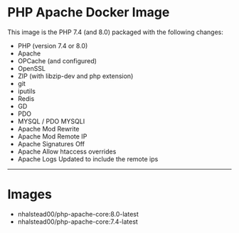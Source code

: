 # PHP Apache Docker Image

This image is the PHP 7.4 (and 8.0) packaged with the following changes:
- PHP (version 7.4 or 8.0)
- Apache
- OPCache (and configured)
- OpenSSL
- ZIP (with libzip-dev and php extension)
- git
- iputils
- Redis
- GD
- PDO
- MYSQL / PDO MYSQLI
- Apache Mod Rewrite
- Apache Mod Remote IP
- Apache Signatures Off
- Apache Allow htaccess overrides
- Apache Logs Updated to include the remote ips

---

# Images

- nhalstead00/php-apache-core:8.0-latest
- nhalstead00/php-apache-core:7.4-latest
